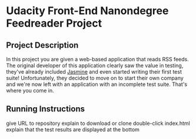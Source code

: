 # Udacity Front-End Nanondegree Feedreader Project

## Project Description

In this project you are given a web-based application that reads RSS feeds. The original developer of this application clearly saw the value in testing, they've already included [Jasmine](http://jasmine.github.io/) and even started writing their first test suite! Unfortunately, they decided to move on to start their own company and we're now left with an application with an incomplete test suite. That's where you come in.


## Running Instructions

give URL to repository
explain to download or clone
double-click index.html
explain that the test results are displayed at the bottom



